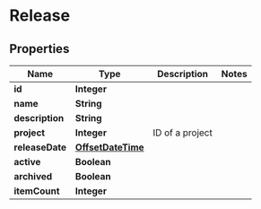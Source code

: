 
# Release

## Properties
Name | Type | Description | Notes
------------ | ------------- | ------------- | -------------
**id** | **Integer** |  | 
**name** | **String** |  | 
**description** | **String** |  | 
**project** | **Integer** | ID of a project | 
**releaseDate** | [**OffsetDateTime**](OffsetDateTime.md) |  | 
**active** | **Boolean** |  | 
**archived** | **Boolean** |  | 
**itemCount** | **Integer** |  | 



